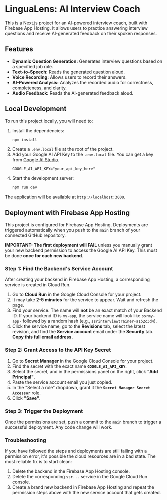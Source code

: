 # LinguaLens: AI Interview Coach

This is a Next.js project for an AI-powered interview coach, built with Firebase App Hosting. It allows users to practice answering interview questions and receive AI-generated feedback on their spoken responses.

## Features

- **Dynamic Question Generation:** Generates interview questions based on a specified job role.
- **Text-to-Speech:** Reads the generated question aloud.
- **Voice Recording:** Allows users to record their answers.
- **AI-Powered Analysis:** Analyzes the recorded audio for correctness, completeness, and clarity.
- **Audio Feedback:** Reads the AI-generated feedback aloud.

## Local Development

To run this project locally, you will need to:

1.  Install the dependencies:
    ```bash
    npm install
    ```
2.  Create a `.env.local` file at the root of the project.
3.  Add your Google AI API Key to the `.env.local` file. You can get a key from [Google AI Studio](https://aistudio.google.com/app/apikey).
    ```
    GOOGLE_AI_API_KEY="your_api_key_here"
    ```
4.  Start the development server:
    ```bash
    npm run dev
    ```
The application will be available at `http://localhost:3000`.

## Deployment with Firebase App Hosting

This project is configured for Firebase App Hosting. Deployments are triggered automatically when you push to the `main` branch of your connected GitHub repository.

**IMPORTANT: The first deployment will FAIL** unless you manually grant your new backend permission to access the Google AI API Key. This must be done **once for each new backend**.

### Step 1: Find the Backend's Service Account

After creating your backend in Firebase App Hosting, a corresponding service is created in Cloud Run.

1.  Go to **Cloud Run** in the Google Cloud Console for your project.
2.  It may take **2-5 minutes** for the service to appear. Wait and refresh the page.
3.  Find your service. The name will **not** be an exact match of your Backend ID. If your backend ID is `my-app`, the service name will look like `ssrmy-app-` followed by a random hash (e.g., `ssrinterviewtrainer-a1b2c3d4`).
4.  Click the service name, go to the **Revisions** tab, select the latest revision, and find the **Service account** email under the **Security** tab. **Copy this full email address.**

### Step 2: Grant Access to the API Key Secret

1.  Go to **Secret Manager** in the Google Cloud Console for your project.
2.  Find the secret with the exact name **`GOOGLE_AI_API_KEY`**.
3.  Select the secret, and in the permissions panel on the right, click **"Add Principal"**.
4.  Paste the service account email you just copied.
5.  In the "Select a role" dropdown, grant it the **`Secret Manager Secret Accessor`** role.
6.  Click **"Save"**.

### Step 3: Trigger the Deployment

Once the permissions are set, push a commit to the `main` branch to trigger a successful deployment. Any code change will work.

### Troubleshooting

If you have followed the steps and deployments are still failing with a permission error, it's possible the cloud resources are in a bad state. The most reliable fix is to start clean:
1. Delete the backend in the Firebase App Hosting console.
2. Delete the corresponding `ssr...` service in the Google Cloud Run console.
3. Create a brand new backend in Firebase App Hosting and repeat the permission steps above with the new service account that gets created.